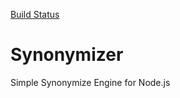 [Build Status](https://api.travis-ci.org/Pitzcarraldo/synonymizer.svg)

# Synonymizer

Simple Synonymize Engine for Node.js

